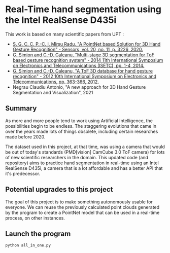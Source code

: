 # Real-Time hand segmentation using the Intel RealSense D435i

This work is based on many scientific papers from UPT : 

- [S. G. C. C. P.-C. I. Mîrșu Radu, "A PointNet based Solution for 3D Hand Gesture Recognition" - Sensors, vol. 20, no. 11, p. 3226, 2020.](https://www.mdpi.com/1424-8220/20/11/3226)
- [G. Simion and C.-D. Caleanu, "Multi-stage 3D segmentation for ToF based gesture recognition system" - 2014 11th International Symposium on Electronics and Telecommunications (ISETC), pp. 1-4, 2014.](https://ieeexplore.ieee.org/document/7010800/)
- [G. Simion and C.-D. Caleanu, "A ToF 3D database for hand gesture recognition" - 2012 10th International Symposium on Electronics and Telecommunications, pp. 363-366, 2012.](https://ieeexplore.ieee.org/abstract/document/6408145)
- Negrau Claudiu Antonio, "A new approach for 3D Hand Gesture Segmentation and Visualization", 2021

## Summary

As more and more people tend to work using Artificial Intelligence, the possibilities begin to be endless. 
The staggering evolutions that came in over the years made lots of things obsolete, including certain researches made before 2020.

The dataset used in this project, at that time, was using a camera that would be out of today's standards (PMD[vision] CamCube 3.0 ToF camera) for lots of new scientific researchers in the domain.
This updated code (and repository) aims to practice hand segmentation in real-time using an Intel RealSense D435i, a camera that is a lot affordable and has a better API that it's predecessor.

## Potential upgrades to this project

The goal of this project is to make something autonomously usable for everyone. We can reuse the previously calculated point clouds generated by the program to create a PointNet model that can be used in a real-time process, on other instances.

## Launch the program

```
python all_in_one.py
```

